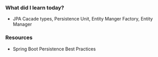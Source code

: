 ### What did I learn today?
- JPA Cacade types, Persistence Unit, Entity Manger Factory, Entity Manager
### Resources
- Spring Boot Persistence Best Practices